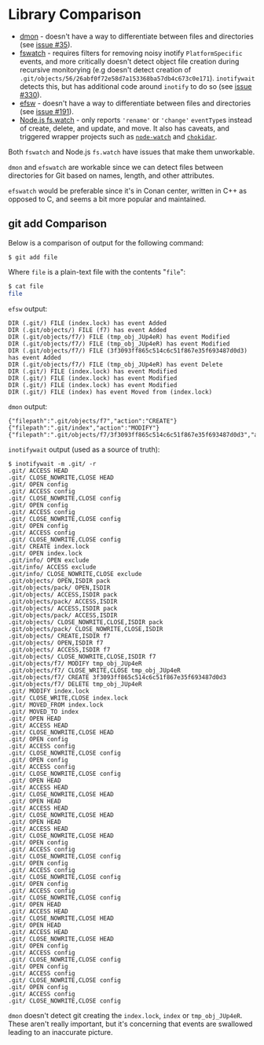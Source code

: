 # Library Comparison

* [dmon](https://github.com/septag/dmon) - doesn't have a way to differentiate between files and directories (see [issue #35](https://github.com/septag/dmon/issues/35)).
* [fswatch](https://github.com/emcrisostomo/fswatch) - requires filters for removing noisy inotify `PlatformSpecific` events, and more critically doesn't detect object file creation during recursive monitorying (e.g doesn't detect creation of `.git/objects/56/26abf0f72e58d7a153368ba57db4c673c0e171`). `inotifywait` detects this, but has additional code around `inotify` to do so (see [issue #330](https://github.com/emcrisostomo/fswatch/issues/330)).
* [efsw](https://github.com/SpartanJ/efsw) - doesn't have a way to differentiate between files and directories (see [issue #191](https://github.com/SpartanJ/efsw/issues/191)).
* [Node.js fs.watch](https://nodejs.org/docs/latest/api/fs.html#fswatchfilename-options-listener) - only reports `'rename'` or `'change'` `eventType`s instead of create, delete, and update, and move. It also has caveats, and triggered wrapper projects such as [`node-watch`](https://github.com/yuanchuan/node-watch) and [`chokidar`](https://github.com/paulmillr/chokidar).

Both `fswatch` and Node.js `fs.watch` have issues that make them unworkable.

`dmon` and `efswatch` are workable since we can detect files between directories for Git based on names, length, and other attributes.

`efswatch` would be preferable since it's in Conan center, written in C++ as opposed to C, and seems a bit more popular and maintained.

## git add Comparison

Below is a comparison of output for the following command:
```
$ git add file
```
Where `file` is a plain-text file with the contents "`file`":
```bash
$ cat file
file
```

`efsw` output:
```
DIR (.git/) FILE (index.lock) has event Added
DIR (.git/objects/) FILE (f7) has event Added
DIR (.git/objects/f7/) FILE (tmp_obj_JUp4eR) has event Modified
DIR (.git/objects/f7/) FILE (tmp_obj_JUp4eR) has event Modified
DIR (.git/objects/f7/) FILE (3f3093ff865c514c6c51f867e35f693487d0d3) has event Added
DIR (.git/objects/f7/) FILE (tmp_obj_JUp4eR) has event Delete
DIR (.git/) FILE (index.lock) has event Modified
DIR (.git/) FILE (index.lock) has event Modified
DIR (.git/) FILE (index.lock) has event Modified
DIR (.git/) FILE (index) has event Moved from (index.lock)
````

`dmon` output:
```
{"filepath":".git/objects/f7","action":"CREATE"}
{"filepath":".git/index","action":"MODIFY"}
{"filepath":".git/objects/f7/3f3093ff865c514c6c51f867e35f693487d0d3","action":"CREATE"}
```

`inotifywait` output (used as a source of truth):
```
$ inotifywait -m .git/ -r
.git/ ACCESS HEAD
.git/ CLOSE_NOWRITE,CLOSE HEAD
.git/ OPEN config
.git/ ACCESS config
.git/ CLOSE_NOWRITE,CLOSE config
.git/ OPEN config
.git/ ACCESS config
.git/ CLOSE_NOWRITE,CLOSE config
.git/ OPEN config
.git/ ACCESS config
.git/ CLOSE_NOWRITE,CLOSE config
.git/ CREATE index.lock
.git/ OPEN index.lock
.git/info/ OPEN exclude
.git/info/ ACCESS exclude
.git/info/ CLOSE_NOWRITE,CLOSE exclude
.git/objects/ OPEN,ISDIR pack
.git/objects/pack/ OPEN,ISDIR 
.git/objects/ ACCESS,ISDIR pack
.git/objects/pack/ ACCESS,ISDIR 
.git/objects/ ACCESS,ISDIR pack
.git/objects/pack/ ACCESS,ISDIR 
.git/objects/ CLOSE_NOWRITE,CLOSE,ISDIR pack
.git/objects/pack/ CLOSE_NOWRITE,CLOSE,ISDIR 
.git/objects/ CREATE,ISDIR f7
.git/objects/ OPEN,ISDIR f7
.git/objects/ ACCESS,ISDIR f7
.git/objects/ CLOSE_NOWRITE,CLOSE,ISDIR f7
.git/objects/f7/ MODIFY tmp_obj_JUp4eR
.git/objects/f7/ CLOSE_WRITE,CLOSE tmp_obj_JUp4eR
.git/objects/f7/ CREATE 3f3093ff865c514c6c51f867e35f693487d0d3
.git/objects/f7/ DELETE tmp_obj_JUp4eR
.git/ MODIFY index.lock
.git/ CLOSE_WRITE,CLOSE index.lock
.git/ MOVED_FROM index.lock
.git/ MOVED_TO index
.git/ OPEN HEAD
.git/ ACCESS HEAD
.git/ CLOSE_NOWRITE,CLOSE HEAD
.git/ OPEN config
.git/ ACCESS config
.git/ CLOSE_NOWRITE,CLOSE config
.git/ OPEN config
.git/ ACCESS config
.git/ CLOSE_NOWRITE,CLOSE config
.git/ OPEN HEAD
.git/ ACCESS HEAD
.git/ CLOSE_NOWRITE,CLOSE HEAD
.git/ OPEN HEAD
.git/ ACCESS HEAD
.git/ CLOSE_NOWRITE,CLOSE HEAD
.git/ OPEN HEAD
.git/ ACCESS HEAD
.git/ CLOSE_NOWRITE,CLOSE HEAD
.git/ OPEN config
.git/ ACCESS config
.git/ CLOSE_NOWRITE,CLOSE config
.git/ OPEN config
.git/ ACCESS config
.git/ CLOSE_NOWRITE,CLOSE config
.git/ OPEN config
.git/ ACCESS config
.git/ CLOSE_NOWRITE,CLOSE config
.git/ OPEN HEAD
.git/ ACCESS HEAD
.git/ CLOSE_NOWRITE,CLOSE HEAD
.git/ OPEN HEAD
.git/ ACCESS HEAD
.git/ CLOSE_NOWRITE,CLOSE HEAD
.git/ OPEN config
.git/ ACCESS config
.git/ CLOSE_NOWRITE,CLOSE config
.git/ OPEN config
.git/ ACCESS config
.git/ CLOSE_NOWRITE,CLOSE config
.git/ OPEN config
.git/ ACCESS config
.git/ CLOSE_NOWRITE,CLOSE config
```

`dmon` doesn't detect git creating the `index.lock`, `index` or `tmp_obj_JUp4eR`. These aren't really important, but it's concerning that events are swallowed leading to an inaccurate picture.
